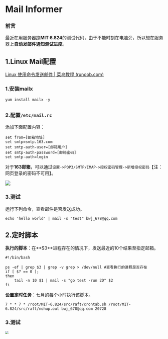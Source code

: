 # Mail Informer

### 前言

最近在用服务器跑**MIT 6.824**的测试代码，由于不能时刻在电脑旁，所以想在服务器上**自动发邮件通知测试进度**。



## 1.Linux Mail配置

[Linux 使用命令发送邮件 | 菜鸟教程 (runoob.com)](https://www.runoob.com/w3cnote/centos-mail-command-sendmail.html)

### 1.安装mailx

~~~shell
yum install mailx -y
~~~

## 

### 2.配置`/etc/mail.rc`

添加下面配置内容：

~~~shell
set from=[邮箱地址]
set smtp=smtp.163.com
set smtp-auth-user=[邮箱用户]
set smtp-auth-password=[邮箱密码]
set smtp-auth=login
~~~

对于**163邮箱**，可以通过`设置->POP3/SMTP/IMAP->授权密码管理->新增授权密码`【注：网页登录的密码不可用】。

![](.md\163-password.png)



### 3.测试

运行下列命令，查看邮件是否发送成功。

~~~shell
echo 'hello world' | mail -s "test" bwj_678@qq.com
~~~



## 2.定时脚本

**执行的脚本**：在**$3**进程存在的情况下，发送最近的10个结果至指定邮箱。

~~~shell
#!/bin/bash

ps -ef | grep $3 | grep -v grep > /dev/null #查看执行的进程是否存在
if [ $? == 0 ];
then
	tail -n 10 $1 | mail -s "go test -run 2D" $2
fi
~~~

**设置定时任务**：七月的每个小时执行该脚本。

~~~shell
7 * * 7 * /root/MIT-6.824/src/raft/crontab.sh /root/MIT-6.824/src/raft/nohup.out bwj_678@qq.com 20728
~~~



### 3.测试

<img src=".md/test.png" style="zoom:60%;" />
